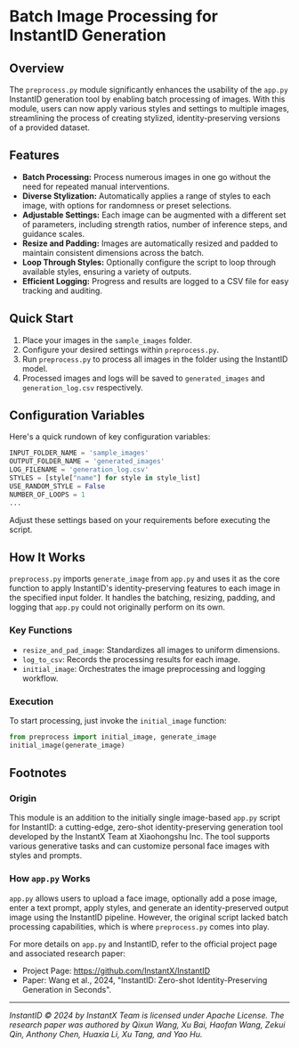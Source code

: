 # Batch Image Processing for InstantID Generation

## Overview
The `preprocess.py` module significantly enhances the usability of the `app.py` InstantID generation tool by enabling batch processing of images. With this module, users can now apply various styles and settings to multiple images, streamlining the process of creating stylized, identity-preserving versions of a provided dataset.

## Features
- **Batch Processing:** Process numerous images in one go without the need for repeated manual interventions.
- **Diverse Stylization:** Automatically applies a range of styles to each image, with options for randomness or preset selections.
- **Adjustable Settings:** Each image can be augmented with a different set of parameters, including strength ratios, number of inference steps, and guidance scales.
- **Resize and Padding:** Images are automatically resized and padded to maintain consistent dimensions across the batch.
- **Loop Through Styles:** Optionally configure the script to loop through available styles, ensuring a variety of outputs.
- **Efficient Logging:** Progress and results are logged to a CSV file for easy tracking and auditing.

## Quick Start

1. Place your images in the `sample_images` folder.
2. Configure your desired settings within `preprocess.py`.
3. Run `preprocess.py` to process all images in the folder using the InstantID model.
4. Processed images and logs will be saved to `generated_images` and `generation_log.csv` respectively.

## Configuration Variables

Here's a quick rundown of key configuration variables:

```python
INPUT_FOLDER_NAME = 'sample_images'
OUTPUT_FOLDER_NAME = 'generated_images'
LOG_FILENAME = 'generation_log.csv'
STYLES = [style["name"] for style in style_list]
USE_RANDOM_STYLE = False
NUMBER_OF_LOOPS = 1
...
```

Adjust these settings based on your requirements before executing the script.

## How It Works

`preprocess.py` imports `generate_image` from `app.py` and uses it as the core function to apply InstantID's identity-preserving features to each image in the specified input folder. It handles the batching, resizing, padding, and logging that `app.py` could not originally perform on its own.

### Key Functions
- `resize_and_pad_image`: Standardizes all images to uniform dimensions.
- `log_to_csv`: Records the processing results for each image.
- `initial_image`: Orchestrates the image preprocessing and logging workflow.

### Execution

To start processing, just invoke the `initial_image` function:

```python
from preprocess import initial_image, generate_image
initial_image(generate_image)
```

## Footnotes

### Origin
This module is an addition to the initially single image-based `app.py` script for InstantID: a cutting-edge, zero-shot identity-preserving generation tool developed by the InstantX Team at Xiaohongshu Inc. The tool supports various generative tasks and can customize personal face images with styles and prompts.

### How `app.py` Works
`app.py` allows users to upload a face image, optionally add a pose image, enter a text prompt, apply styles, and generate an identity-preserved output image using the InstantID pipeline. However, the original script lacked batch processing capabilities, which is where `preprocess.py` comes into play.

For more details on `app.py` and InstantID, refer to the official project page and associated research paper:

- Project Page: https://github.com/InstantX/InstantID
- Paper: Wang et al., 2024, "InstantID: Zero-shot Identity-Preserving Generation in Seconds".

---

*InstantID © 2024 by InstantX Team is licensed under Apache License. The research paper was authored by Qixun Wang, Xu Bai, Haofan Wang, Zekui Qin, Anthony Chen, Huaxia Li, Xu Tang, and Yao Hu.*